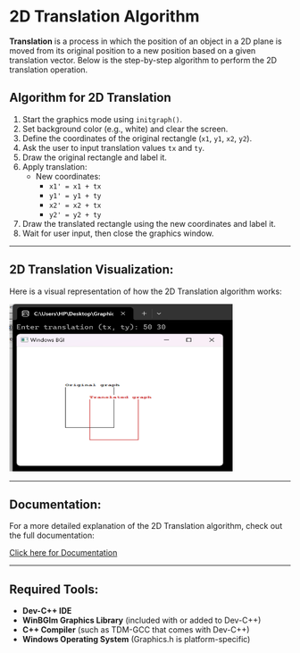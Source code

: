 # 2D Translation Algorithm

**Translation** is a process in which the position of an object in a 2D plane is moved from its original position to a new position based on a given translation vector. Below is the step-by-step algorithm to perform the 2D translation operation.

## **Algorithm for 2D Translation**

1. Start the graphics mode using `initgraph()`.
2. Set background color (e.g., white) and clear the screen.
3. Define the coordinates of the original rectangle (`x1`, `y1`, `x2`, `y2`).
4. Ask the user to input translation values `tx` and `ty`.
5. Draw the original rectangle and label it.
6. Apply translation:
   - New coordinates:
     - `x1' = x1 + tx`
     - `y1' = y1 + ty`
     - `x2' = x2 + tx`
     - `y2' = y2 + ty`
7. Draw the translated rectangle using the new coordinates and label it.
8. Wait for user input, then close the graphics window.

---

## 2D Translation Visualization:

Here is a visual representation of how the 2D Translation algorithm works:

<img src="translation output.png" width="400" height="300" alt="2D Translation">

---

## Documentation:

For a more detailed explanation of the 2D Translation algorithm, check out the full documentation:

[Click here for Documentation](https://drive.google.com/file/d/1Znpvm0swGvaYhtxQ1xFYPtr9QJh5-Tdn/view?usp=sharing)

---
## Required Tools:

- **Dev-C++ IDE**
- **WinBGIm Graphics Library** (included with or added to Dev-C++)
- **C++ Compiler** (such as TDM-GCC that comes with Dev-C++)
- **Windows Operating System** (Graphics.h is platform-specific)


